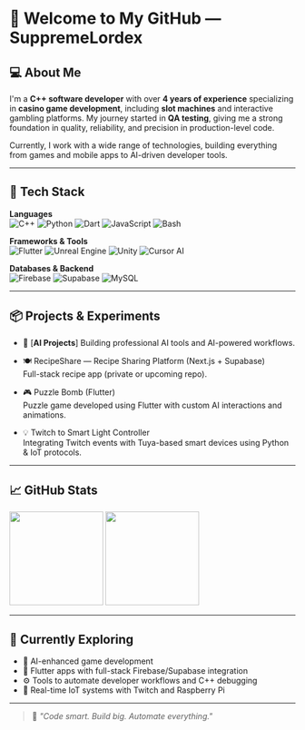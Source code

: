# 👋 Welcome to My GitHub — SuppremeLordex

## 💻 About Me

I'm a **C++ software developer** with over **4 years of experience** specializing in **casino game development**, including **slot machines** and interactive gambling platforms. My journey started in **QA testing**, giving me a strong foundation in quality, reliability, and precision in production-level code.

Currently, I work with a wide range of technologies, building everything from games and mobile apps to AI-driven developer tools.

---

## 🔧 Tech Stack

**Languages**  
![C++](https://img.shields.io/badge/C++-00599C?style=flat&logo=cplusplus&logoColor=white)
![Python](https://img.shields.io/badge/Python-3776AB?style=flat&logo=python&logoColor=white)
![Dart](https://img.shields.io/badge/Dart-0175C2?style=flat&logo=dart&logoColor=white)
![JavaScript](https://img.shields.io/badge/JavaScript-F7DF1E?style=flat&logo=javascript&logoColor=black)
![Bash](https://img.shields.io/badge/Bash-121011?style=flat&logo=gnubash)

**Frameworks & Tools**  
![Flutter](https://img.shields.io/badge/Flutter-02569B?style=flat&logo=flutter&logoColor=white)
![Unreal Engine](https://img.shields.io/badge/Unreal-313131?style=flat&logo=unrealengine&logoColor=white)
![Unity](https://img.shields.io/badge/Unity-000000?style=flat&logo=unity&logoColor=white)
![Cursor AI](https://img.shields.io/badge/CursorAI-000?style=flat&logo=data:image/svg+xml;base64,...)

**Databases & Backend**  
![Firebase](https://img.shields.io/badge/Firebase-FFCA28?style=flat&logo=firebase)
![Supabase](https://img.shields.io/badge/Supabase-3ECF8E?style=flat&logo=supabase&logoColor=white)
![MySQL](https://img.shields.io/badge/MySQL-4479A1?style=flat&logo=mysql&logoColor=white)

---

## 📦 Projects & Experiments

- 🧠 [**AI Projects**]
  Building professional AI tools and AI-powered workflows.

- 🍽️ RecipeShare — Recipe Sharing Platform (Next.js + Supabase)  
  Full-stack recipe app (private or upcoming repo).

- 🎮 Puzzle Bomb (Flutter)  
  Puzzle game developed using Flutter with custom AI interactions and animations.

- 💡 Twitch to Smart Light Controller  
  Integrating Twitch events with Tuya-based smart devices using Python & IoT protocols.

---

## 📈 GitHub Stats

<p align="left">
  <img src="https://github-readme-stats.vercel.app/api?username=SuppremeLordex&show_icons=true&theme=tokyonight&hide=prs" height="165">
  <img src="https://github-readme-stats.vercel.app/api/top-langs/?username=SuppremeLordex&layout=compact&theme=tokyonight" height="165">
</p>

---

## 🌱 Currently Exploring

- 🧩 AI-enhanced game development 
- 📲 Flutter apps with full-stack Firebase/Supabase integration
- ⚙️ Tools to automate developer workflows and C++ debugging
- 📡 Real-time IoT systems with Twitch and Raspberry Pi

---

> 🚀 *"Code smart. Build big. Automate everything."*  
